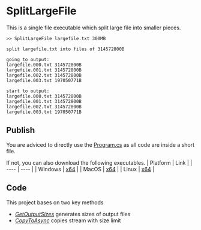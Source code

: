 # SplitLargeFile
This is a single file executable which split large file into smaller pieces.

````
>> SplitLargeFile largefile.txt 300MB
````

````
split largefile.txt into files of 314572800B

going to output:
largefile.000.txt 314572800B
largefile.001.txt 314572800B
largefile.002.txt 314572800B
largefile.003.txt 197050771B

start to output:
largefile.000.txt 314572800B
largefile.001.txt 314572800B
largefile.002.txt 314572800B
largefile.003.txt 197050771B
````

## Publish
You are adviced to directly use the [Program.cs](https://github.com/tommy-iasia/SplitLargeFile/blob/master/SplitLargeFile/Program.cs) as all code are inside a short file.

If not, you can also download the following executables.
| Platform | Link |
| ---- | ---- |
| Windows | [x64](https://github.com/tommy-iasia/SplitLargeFile/blob/master/publish/win-x64/SplitLargeFile.exe) |
| MacOS | [x64](https://github.com/tommy-iasia/SplitLargeFile/blob/master/publish/osx-x64/SplitLargeFile.exe) |
| Linux | [x64](https://github.com/tommy-iasia/SplitLargeFile/blob/master/publish/linux-x64/SplitLargeFile.exe) |

## Code
This project bases on two key methods
- *[GetOutputSizes](https://github.com/tommy-iasia/SplitLargeFile/blob/master/SplitLargeFile/Program.cs#L96)* generates sizes of output files
- *[CopyToAsync](https://github.com/tommy-iasia/SplitLargeFile/blob/master/SplitLargeFile/Program.cs#L120)* copies stream with size limit
